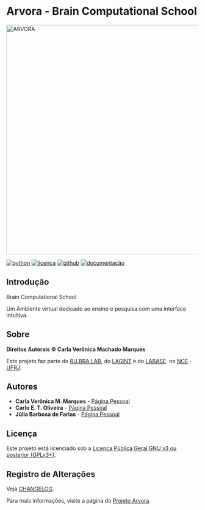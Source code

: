 # Arvora - Brain Computational School
<img src="./src/arvora/_media/arvora.png" alt="ARVORA" width="600">


[![python](https://img.shields.io/github/languages/top/carlotolla/nanite)](https://www.python.org/downloads/release/python-3122/)
[![licença](https://img.shields.io/github/license/labase/supyplay)](https://raw.githubusercontent.com/carlotolla/nanite/main/LICENSE)
[![github](https://img.shields.io/badge/release-24.03-blue)](https://github.com/carlotolla/nanite/releases)
[![documentação](https://img.shields.io/readthedocs/nanite)](https://nanite.readthedocs.io/en/latest/index.html)

## Introdução
Brain Computational School

Um Ambiente virtual dedicado ao ensino e pesquisa com uma interface intuitiva.

## Sobre

**Direitos Autorais © Carla Verônica Machado Marques**

Este projeto faz parte do [RU.BRA LAB](http://dgp.cnpq.br/dgp/espelhogrupo/9692735321003642), do [LAGINT](http://dgp.cnpq.br/dgp/espelhogrupo/6713091517260475) e do [LABASE](http://labase.activufrj.nce.ufrj.br).
no [NCE](http://nce.ufrj.br) - [UFRJ](https://ufrj.br).

## Autores

- **Carla Verônica M. Marques** - [Página Pessoal](https://activufrj.nce.ufrj.br/wiki/abrapacarla/home)
- **Carlo E. T. Oliveira** - [Página Pessoal](http://carlo.activufrj.nce.ufrj.br)
- **Júlia Barbosa de Farias** - [Página Pessoal](http://lattes.cnpq.br/6859045370973806)


## Licença

Este projeto está licenciado sob a [Licença Pública Geral GNU v3 ou posterior (GPLv3+)](http://is.gd/3Udt).

## Registro de Alterações

Veja [CHANGELOG](CHANGELOG.rst).


Para mais informações, visite a página do [Projeto Arvora](https://activufrj.nce.ufrj.br/raw/wiki/labase/alite_page).
